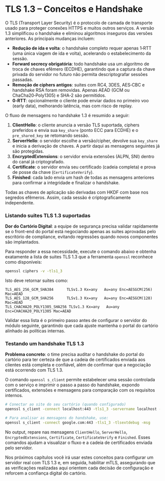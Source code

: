 # TLS 1.3 – Conceitos e Handshake

O TLS (Transport Layer Security) é o protocolo de camada de transporte usado para proteger conexões HTTPS e muitos outros serviços. A versão 1.3 simplificou o handshake e eliminou algoritmos inseguros das versões anteriores. As principais mudanças incluem:

- **Redução de ida e volta**: o handshake completo requer apenas 1‑RTT (uma única viagem de ida e volta), acelerando o estabelecimento da sessão.
- **Forward secrecy obrigatória**: todo handshake usa um algoritmo de troca de chaves efêmero (ECDHE), garantindo que a captura da chave privada do servidor no futuro não permita descriptografar sessões passadas.
- **Remoção de ciphers antigos**: suites com RC4, 3DES, AES‑CBC e handshake RSA foram removidas. Apenas AEAD (GCM ou ChaCha20‑Poly1305) e SHA‑2 são permitidos.
- **0‑RTT**: opcionalmente o cliente pode enviar dados no primeiro voo (early data), melhorando latência, mas com risco de replay.

O fluxo de mensagens no handshake 1.3 é resumido a seguir:

1. **ClientHello**: o cliente anuncia a versão TLS suportada, ciphers preferidos e envia sua `key_share` (ponto ECC para ECDHE) e o `pre_shared_key` se retomando sessão.
2. **ServerHello**: o servidor escolhe a versão/cipher, devolve sua `key_share` e inicia a derivação de chaves. A partir daqui as mensagens seguintes já são protegidas.
3. **EncryptedExtensions**: o servidor envia extensões (ALPN, SNI) dentro do canal já criptografado.
4. **Certificate**: o servidor envia seu certificado (cadeia completa) e prova de posse da chave (`CertificateVerify`).
5. **Finished**: cada lado envia um hash de todas as mensagens anteriores para confirmar a integridade e finalizar o handshake.

Todas as chaves de aplicação são derivadas com HKDF com base nos segredos efêmeros. Assim, cada sessão é criptograficamente independente.

### Listando suites TLS 1.3 suportadas

**Dor do Cartório Digital**: a equipe de segurança precisa validar rapidamente se o front-end do portal está negociando apenas as suites aprovadas pelo escritório de compliance, evitando regressões quando novos componentes são implantados.

Para responder a essa necessidade, execute o comando abaixo e obtenha exatamente a lista de suites TLS 1.3 que a ferramenta `openssl` reconhece como disponíveis:

```bash
openssl ciphers -v -tls1_3
```

Isto deve retornar suites como:

```
TLS_AES_256_GCM_SHA384      TLSv1.3 Kx=any   Au=any Enc=AESGCM(256) Mac=AEAD
TLS_AES_128_GCM_SHA256      TLSv1.3 Kx=any   Au=any Enc=AESGCM(128) Mac=AEAD
TLS_CHACHA20_POLY1305_SHA256 TLSv1.3 Kx=any   Au=any Enc=CHACHA20_POLY1305 Mac=AEAD
```

Validar essa lista é o primeiro passo antes de configurar o servidor do módulo seguinte, garantindo que cada ajuste mantenha o portal do cartório alinhado às políticas internas.

### Testando um handshake TLS 1.3

**Problema concreto**: o time precisa auditar o handshake do portal do cartório para ter certeza de que a cadeia de certificados enviada aos clientes está completa e confiável, além de confirmar que a negociação está ocorrendo com TLS 1.3.

O comando `openssl s_client` permite estabelecer uma sessão controlada com o serviço e imprimir o passo a passo do handshake, expondo certificados, extensões e mensagens para comparação com os requisitos internos.

```bash
# Conectar ao site do seu cartório (quando configurado)
openssl s_client -connect localhost:443 -tls1_3 -servername localhost -showcerts

# Para analisar as mensagens do handshake, use:
openssl s_client -connect google.com:443 -tls1_3 -tlsextdebug -msg
```

No output, repare nas mensagens `ClientHello`, `ServerHello`, `EncryptedExtensions`, `Certificate`, `CertificateVerify` e `Finished`. Esses comandos ajudam a visualizar o fluxo e a cadeia de certificados enviada pelo servidor.

Nos próximos capítulos você irá usar estes conceitos para configurar um servidor real com TLS 1.3 e, em seguida, habilitar mTLS, assegurando que as verificações realizadas aqui orientem cada decisão de configuração e reforcem a confiança digital do cartório.

